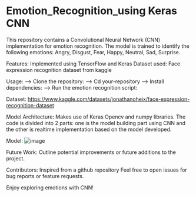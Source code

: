 # Emotion_Recognition_using Keras CNN
This repository contains a Convolutional Neural Network (CNN) implementation for emotion recognition. The model is trained to identify the following emotions: Angry, Disgust, Fear, Happy, Neutral, Sad, Surprise.

Features:
Implemented using TensorFlow and Keras
Dataset used: Face expression recognition dataset from kaggle

Usage:
--> Clone the repository:
--> Cd your-repository
--> Install dependencies:
--> Run the emotion recognition script:

Dataset: https://www.kaggle.com/datasets/jonathanoheix/face-expression-recognition-dataset

Model Architecture: Makes use of Keras Opencv and numpy libraries. The code is divided into 2 parts: one is the model building part using CNN and the other is realtime implementation based on the model developed.

Model: ![image](https://github.com/AkhilJx/emotion_recognition/assets/78065413/95a0251d-53e5-45e4-bda2-95144f013884)

Future Work:
Outline potential improvements or future additions to the project.

Contributors:
Inspired from a github repository
Feel free to open issues for bug reports or feature requests.

Enjoy exploring emotions with CNN!


